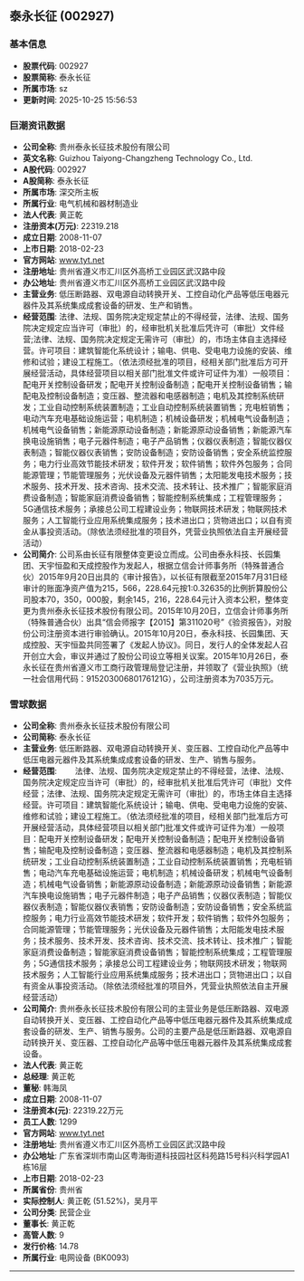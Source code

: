 ## 泰永长征 (002927)

### 基本信息

- **股票代码**: 002927
- **股票简称**: 泰永长征
- **所属市场**: sz
- **更新时间**: 2025-10-25 15:56:53

### 巨潮资讯数据

- **公司全称**: 贵州泰永长征技术股份有限公司
- **英文名称**: Guizhou Taiyong-Changzheng Technology Co., Ltd.
- **A股代码**: 002927
- **A股简称**: 泰永长征
- **所属市场**: 深交所主板
- **所属行业**: 电气机械和器材制造业
- **法人代表**: 黄正乾
- **注册资本(万元)**: 22319.218
- **成立日期**: 2008-11-07
- **上市日期**: 2018-02-23
- **官方网站**: www.tyt.net
- **注册地址**: 贵州省遵义市汇川区外高桥工业园区武汉路中段
- **办公地址**: 贵州省遵义市汇川区外高桥工业园区武汉路中段
- **主营业务**: 低压断路器、双电源自动转换开关、工控自动化产品等低压电器元器件及其系统集成成套设备的研发、生产和销售。
- **经营范围**: 法律、法规、国务院决定规定禁止的不得经营，法律、法规、国务院决定规定应当许可（审批）的，经审批机关批准后凭许可（审批）文件经营;法律、法规、国务院决定规定无需许可（审批）的，市场主体自主选择经营。许可项目：建筑智能化系统设计；输电、供电、受电电力设施的安装、维修和试验；建设工程施工。（依法须经批准的项目，经相关部门批准后方可开展经营活动，具体经营项目以相关部门批准文件或许可证件为准）一般项目：配电开关控制设备研发；配电开关控制设备制造；配电开关控制设备销售；输配电及控制设备制造；变压器、整流器和电感器制造；电机及其控制系统研发；工业自动控制系统装置制造；工业自动控制系统装置销售；充电桩销售；电动汽车充电基础设施运营；电机制造；机械设备研发；机械电气设备制造；机械电气设备销售；新能源原动设备制造；新能源原动设备销售；新能源汽车换电设施销售；电子元器件制造；电子产品销售；仪器仪表制造；智能仪器仪表制造；智能仪器仪表销售；安防设备制造；安防设备销售；安全系统监控服务；电力行业高效节能技术研发；软件开发；软件销售；软件外包服务；合同能源管理；节能管理服务；光伏设备及元器件销售；太阳能发电技术服务；技术服务、技术开发、技术咨询、技术交流、技术转让、技术推广；智能家庭消费设备制造；智能家庭消费设备销售；智能控制系统集成；工程管理服务；5G通信技术服务；承接总公司工程建设业务；物联网技术研发；物联网技术服务；人工智能行业应用系统集成服务；技术进出口；货物进出口；以自有资金从事投资活动。（除依法须经批准的项目外，凭营业执照依法自主开展经营活动）
- **公司简介**: 公司系由长征有限整体变更设立而成。公司由泰永科技、长园集团、天宇恒盈和天成控股作为发起人，根据立信会计师事务所（特殊普通合伙）2015年9月20日出具的《审计报告》，以长征有限截至2015年7月31日经审计的账面净资产值为215，566，228.64元按1:0.32635的比例折算股份公司股本70，350，000股，剩余145，216，228.64元计入资本公积，整体变更为贵州泰永长征技术股份有限公司。2015年10月20日，立信会计师事务所（特殊普通合伙）出具“信会师报字【2015】第311020号”《验资报告》，对股份公司注册资本进行审验确认。2015年10月20日，泰永科技、长园集团、天成控股、天宇恒盈共同签署了《发起人协议》。同日，发行人的全体发起人召开创立大会，审议并通过了股份公司设立等相关议案。2015年10月26日，泰永长征在贵州省遵义市工商行政管理局登记注册，并领取了《营业执照》（统一社会信用代码：91520300680176121G），公司注册资本为7035万元。

### 雪球数据

- **公司全称**: 贵州泰永长征技术股份有限公司
- **公司简称**: 泰永长征
- **主营业务**: 低压断路器、双电源自动转换开关、变压器、工控自动化产品等中低压电器元器件及其系统集成成套设备的研发、生产、销售与服务。
- **经营范围**: 　　法律、法规、国务院决定规定禁止的不得经营，法律、法规、国务院决定规定应当许可（审批）的，经审批机关批准后凭许可（审批）文件经营；法律、法规、国务院决定规定无需许可（审批）的，市场主体自主选择经营。许可项目：建筑智能化系统设计；输电、供电、受电电力设施的安装、维修和试验；建设工程施工。（依法须经批准的项目，经相关部门批准后方可开展经营活动，具体经营项目以相关部门批准文件或许可证件为准）一般项目：配电开关控制设备研发；配电开关控制设备制造；配电开关控制设备销售；输配电及控制设备制造；变压器、整流器和电感器制造；电机及其控制系统研发；工业自动控制系统装置制造；工业自动控制系统装置销售；充电桩销售；电动汽车充电基础设施运营；电机制造；机械设备研发；机械电气设备制造；机械电气设备销售；新能源原动设备制造；新能源原动设备销售；新能源汽车换电设施销售；电子元器件制造；电子产品销售；仪器仪表制造；智能仪器仪表制造；智能仪器仪表销售；安防设备制造；安防设备销售；安全系统监控服务；电力行业高效节能技术研发；软件开发；软件销售；软件外包服务；合同能源管理；节能管理服务；光伏设备及元器件销售；太阳能发电技术服务；技术服务、技术开发、技术咨询、技术交流、技术转让、技术推广；智能家庭消费设备制造；智能家庭消费设备销售；智能控制系统集成；工程管理服务；5G通信技术服务；承接总公司工程建设业务；物联网技术研发；物联网技术服务；人工智能行业应用系统集成服务；技术进出口；货物进出口；以自有资金从事投资活动。（除依法须经批准的项目外，凭营业执照依法自主开展经营活动）
- **公司简介**: 贵州泰永长征技术股份有限公司的主营业务是低压断路器、双电源自动转换开关、变压器、工控自动化产品等中低压电器元器件及其系统集成成套设备的研发、生产、销售与服务。公司的主要产品是低压断路器、双电源自动转换开关、变压器、工控自动化产品等中低压电器元器件及其系统集成成套设备。
- **法人代表**: 黄正乾
- **总经理**: 黄正乾
- **董秘**: 韩海凤
- **成立日期**: 2008-11-07
- **注册资本(元)**: 22319.22万元
- **员工人数**: 1299
- **官方网站**: www.tyt.net
- **注册地址**: 贵州省遵义市汇川区外高桥工业园区武汉路中段
- **办公地址**: 广东省深圳市南山区粤海街道科技园社区科苑路15号科兴科学园A1栋16层
- **上市日期**: 2018-02-23
- **所属省份**: 贵州省
- **实际控制人**: 黄正乾 (51.52%)，吴月平
- **公司分类**: 民营企业
- **董事长**: 黄正乾
- **高管人数**: 9
- **发行价格**: 14.78
- **所属行业**: 电网设备 (BK0093)

---